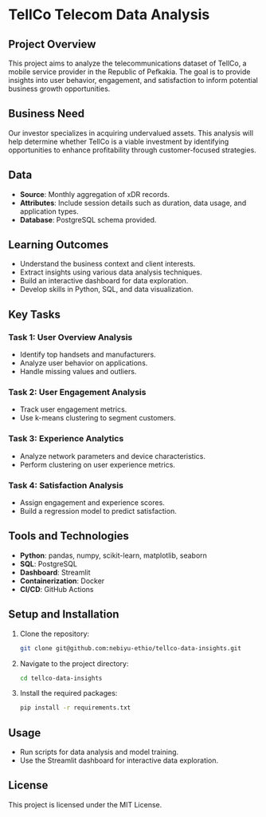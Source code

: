 # TellCo Telecom Data Analysis

## Project Overview

This project aims to analyze the telecommunications dataset of TellCo, a mobile service provider in the Republic of Pefkakia. The goal is to provide insights into user behavior, engagement, and satisfaction to inform potential business growth opportunities.

## Business Need

Our investor specializes in acquiring undervalued assets. This analysis will help determine whether TellCo is a viable investment by identifying opportunities to enhance profitability through customer-focused strategies.

## Data

- **Source**: Monthly aggregation of xDR records.
- **Attributes**: Include session details such as duration, data usage, and application types.
- **Database**: PostgreSQL schema provided.

## Learning Outcomes

- Understand the business context and client interests.
- Extract insights using various data analysis techniques.
- Build an interactive dashboard for data exploration.
- Develop skills in Python, SQL, and data visualization.

## Key Tasks

### Task 1: User Overview Analysis

- Identify top handsets and manufacturers.
- Analyze user behavior on applications.
- Handle missing values and outliers.

### Task 2: User Engagement Analysis

- Track user engagement metrics.
- Use k-means clustering to segment customers.

### Task 3: Experience Analytics

- Analyze network parameters and device characteristics.
- Perform clustering on user experience metrics.

### Task 4: Satisfaction Analysis

- Assign engagement and experience scores.
- Build a regression model to predict satisfaction.

## Tools and Technologies

- **Python**: pandas, numpy, scikit-learn, matplotlib, seaborn
- **SQL**: PostgreSQL
- **Dashboard**: Streamlit
- **Containerization**: Docker
- **CI/CD**: GitHub Actions

## Setup and Installation

1. Clone the repository:
   ```bash
   git clone git@github.com:nebiyu-ethio/tellco-data-insights.git
   ```
2. Navigate to the project directory:
   ```bash
   cd tellco-data-insights
   ```
3. Install the required packages:
   ```bash
   pip install -r requirements.txt
   ```

## Usage

- Run scripts for data analysis and model training.
- Use the Streamlit dashboard for interactive data exploration.

## License

This project is licensed under the MIT License.
